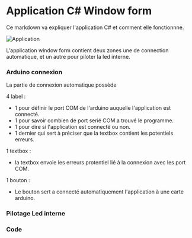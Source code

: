# Application C# Window form

Ce markdown va expliquer l'application C# et comment elle fonctionnne.

![Application]()

L'application window form contient deux zones une de connection automatique, et un autre pour piloter la led interne.

### Arduino connexion

La partie de connexion automatique possède 

4 label :

* 1 pour définir le port COM de l'arduino auquelle l'application est connecté.
* 1 pour savoir combien de port serié COM a trouvé le programme.
* 1 pour dire si l'application est connecté ou non.
* 1 dernier qui sert à préciser que la textbox contient les potentiels erreurs.

1 textbox : 

* la textbox envoie les erreurs protentiel lié à la connexion avec les port COM.

1 bouton :

* Le bouton sert a connecté automatiquement l'application à une carte arduino.

### Pilotage Led interne

### Code 

~~~C++



~~~





